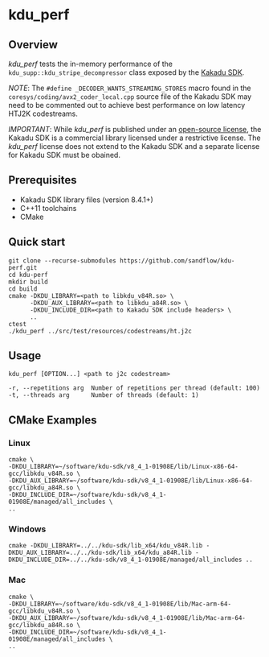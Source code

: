# kdu_perf

## Overview

_kdu_perf_ tests the in-memory performance of the
`kdu_supp::kdu_stripe_decompressor` class exposed by the [Kakadu
SDK](https://kakadusoftware.com/).

_NOTE_: The `#define _DECODER_WANTS_STREAMING_STORES` macro found in the
`coresys/coding/avx2_coder_local.cpp` source file of the Kakadu SDK may need to
be commented out to achieve best performance on low latency HTJ2K codestreams.

_IMPORTANT_: While _kdu_perf_ is published under an [open-source
license](./LICENSE.txt), the Kakadu SDK is a commercial library licensed under a
restrictive license. The _kdu_perf_ license does not extend to the Kakadu SDK
and a separate license for Kakadu SDK must be obained.

## Prerequisites

* Kakadu SDK library files (version 8.4.1+)
* C++11 toolchains
* CMake

## Quick start

    git clone --recurse-submodules https://github.com/sandflow/kdu-perf.git
    cd kdu-perf
    mkdir build
    cd build
    cmake -DKDU_LIBRARY=<path to libkdu_v84R.so> \
          -DKDU_AUX_LIBRARY=<path to libkdu_a84R.so> \
          -DKDU_INCLUDE_DIR=<path to Kakadu SDK include headers> \
          ..
    ctest
    ./kdu_perf ../src/test/resources/codestreams/ht.j2c

## Usage

    kdu_perf [OPTION...] <path to j2c codestream>

    -r, --repetitions arg  Number of repetitions per thread (default: 100)
    -t, --threads arg      Number of threads (default: 1)

## CMake Examples

### Linux

    cmake \
    -DKDU_LIBRARY=~/software/kdu-sdk/v8_4_1-01908E/lib/Linux-x86-64-gcc/libkdu_v84R.so \
    -DKDU_AUX_LIBRARY=~/software/kdu-sdk/v8_4_1-01908E/lib/Linux-x86-64-gcc/libkdu_a84R.so \
    -DKDU_INCLUDE_DIR=~/software/kdu-sdk/v8_4_1-01908E/managed/all_includes \
    ..

### Windows

    cmake -DKDU_LIBRARY=../../kdu-sdk/lib_x64/kdu_v84R.lib -DKDU_AUX_LIBRARY=../../kdu-sdk/lib_x64/kdu_a84R.lib -DKDU_INCLUDE_DIR=../../kdu-sdk/v8_4_1-01908E/managed/all_includes ..

### Mac

    cmake \
    -DKDU_LIBRARY=~/software/kdu-sdk/v8_4_1-01908E/lib/Mac-arm-64-gcc/libkdu_v84R.so \
    -DKDU_AUX_LIBRARY=~/software/kdu-sdk/v8_4_1-01908E/lib/Mac-arm-64-gcc/libkdu_a84R.so \
    -DKDU_INCLUDE_DIR=~/software/kdu-sdk/v8_4_1-01908E/managed/all_includes \
    ..
